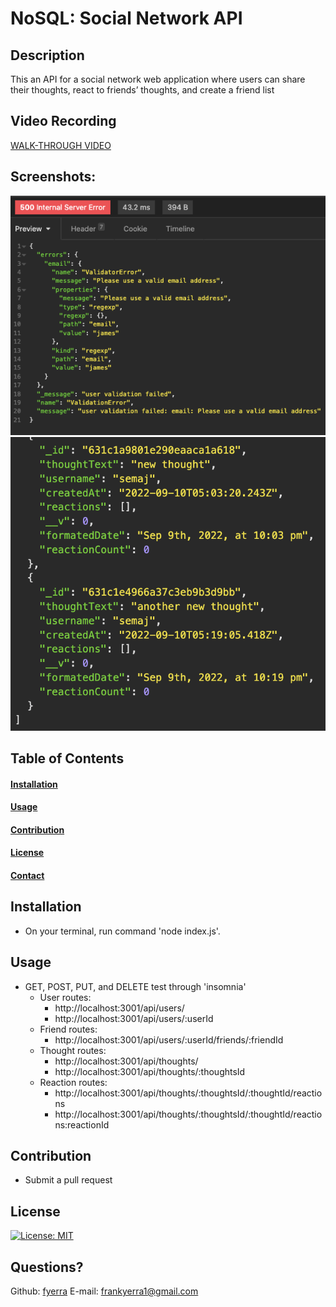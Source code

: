 # NoSQL: Social Network API

  ## Description

  This an API for a social network web application where users can share their thoughts, react to friends’ thoughts, and create a friend list 

  ## Video Recording
  [WALK-THROUGH VIDEO](https://drive.google.com/drive/folders/1eBZAD336dVGj7XKMfhvl_BHAKF--iBR-?usp=sharing)

  ## Screenshots:
  ![](./assets/emailvalidate.png)
  ![](./assets/timeformat.png)

  ## Table of Contents
  #### [Installation](#installation)
  #### [Usage](#usage)
  #### [Contribution](#contribution)
  #### [License](#license)
  #### [Contact](#questions)

  ## Installation

  - On your terminal, run command 'node index.js'.

  ## Usage
  - GET, POST, PUT, and DELETE test through 'insomnia'
    - User routes:
      - http://localhost:3001/api/users/
      - http://localhost:3001/api/users/:userId
    - Friend routes:
      - http://localhost:3001/api/users/:userId/friends/:friendId
    - Thought routes:
      - http://localhost:3001/api/thoughts/
      - http://localhost:3001/api/thoughts/:thoughtsId
    - Reaction routes:
      - http://localhost:3001/api/thoughts/:thoughtsId/:thoughtId/reactions
      - http://localhost:3001/api/thoughts/:thoughtsId/:thoughtId/reactions:reactionId
    
  ## Contribution

  - Submit a pull request

  ## License

  [![License: MIT](https://img.shields.io/badge/License-MIT-yellow.svg)](https://opensource.org/licenses/MIT)

  ## Questions?

  Github: [fyerra](https://github.com/fyerra)
  E-mail: frankyerra1@gmail.com